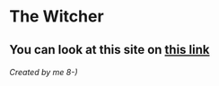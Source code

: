# The Witcher

## You can look at this site on [this link](https://archerSimon.github.io/The-Witcher)

###### Created by me 8-)